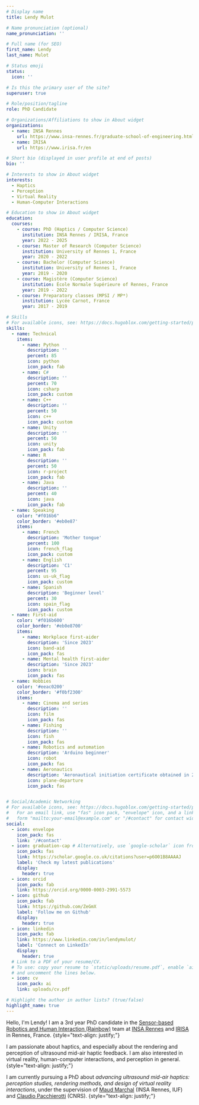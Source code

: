```yaml
---
# Display name
title: Lendy Mulot

# Name pronunciation (optional)
name_pronunciation: ''

# Full name (for SEO)
first_name: Lendy
last_name: Mulot

# Status emoji
status:
  icon: ''

# Is this the primary user of the site?
superuser: true

# Role/position/tagline
role: PhD Candidate

# Organizations/Affiliations to show in About widget
organizations:
  - name: INSA Rennes
    url: https://www.insa-rennes.fr/graduate-school-of-engineering.html
  - name: IRISA
    url: https://www.irisa.fr/en

# Short bio (displayed in user profile at end of posts)
bio: ''

# Interests to show in About widget
interests:
  - Haptics
  - Perception
  - Virtual Reality
  - Human-Computer Interactions

# Education to show in About widget
education:
  courses:
    - course: PhD (Haptics / Computer Science)
      institution: INSA Rennes / IRISA, France
      year: 2022 - 2025
    - course: Master of Research (Computer Science)
      institution: University of Rennes 1, France
      year: 2020 - 2022
    - course: Bachelor (Computer Science)
      institution: University of Rennes 1, France
      year: 2019 - 2020
    - course: Magistère (Computer Science)
      institution: École Normale Supérieure of Rennes, France
      year: 2019 - 2022
    - course: Preparatory classes (MPSI / MP*)
      institution: Lycée Carnot, France
      year: 2017 - 2019

# Skills
# For available icons, see: https://docs.hugoblox.com/getting-started/page-builder/#icons
skills:
  - name: Technical
    items:
      - name: Python
        description: ''
        percent: 85
        icon: python
        icon_pack: fab
      - name: C#
        description: ''
        percent: 70
        icon: csharp
        icon_pack: custom
      - name: C++
        description: ''
        percent: 50
        icon: c++
        icon_pack: custom
      - name: Unity
        description: ''
        percent: 50
        icon: unity
        icon_pack: fab
      - name: R
        description: ''
        percent: 50
        icon: r-project
        icon_pack: fab
      - name: Java
        description: ''
        percent: 40
        icon: java
        icon_pack: fab
  - name: Speaking
    color: "#f016b6"
    color_border: '#eb0e87'
    items:
      - name: French
        description: 'Mother tongue'
        percent: 100
        icon: french_flag
        icon_pack: custom
      - name: English
        description: 'C1'
        percent: 95
        icon: us-uk_flag
        icon_pack: custom
      - name: Spanish
        description: 'Beginner level'
        percent: 30
        icon: spain_flag
        icon_pack: custom
  - name: First-aid
    color: '#f016b600'
    color_border: '#eb0e8700'
    items:
      - name: Workplace first-aider
        description: 'Since 2023'
        icon: band-aid
        icon_pack: fas
      - name: Mental health first-aider
        description: 'Since 2023'
        icon: brain
        icon_pack: fas
  - name: Hobbies
    color: '#eeac0200'
    color_border: '#f0bf2300'
    items:
      - name: Cinema and series
        description: ''
        icon: film
        icon_pack: fas
      - name: Fishing
        description: ''
        icon: fish
        icon_pack: fas
      - name: Robotics and automation
        description: 'Arduino beginner'
        icon: robot
        icon_pack: fas
      - name: Aeronautics
        description: 'Aeronautical initiation certificate obtained in 2013'
        icon: plane-departure
        icon_pack: fas


# Social/Academic Networking
# For available icons, see: https://docs.hugoblox.com/getting-started/page-builder/#icons
#   For an email link, use "fas" icon pack, "envelope" icon, and a link in the
#   form "mailto:your-email@example.com" or "/#contact" for contact widget.
social:
  - icon: envelope
    icon_pack: fas
    link: '/#contact'
  - icon: graduation-cap # Alternatively, use `google-scholar` icon from `ai` icon pack
    icon_pack: fas
    link: https://scholar.google.co.uk/citations?user=p6O01B8AAAAJ
    label: 'Check my latest publications'
    display:
      header: true
  - icon: orcid
    icon_pack: fab
    link: https://orcid.org/0000-0003-2991-5573
  - icon: github
    icon_pack: fab
    link: https://github.com/ZeGmX
    label: 'Follow me on Github'
    display:
      header: true
  - icon: linkedin
    icon_pack: fab
    link: https://www.linkedin.com/in/lendymulot/
    label: 'Connect on LinkedIn'
    display:
      header: true
  # Link to a PDF of your resume/CV.
  # To use: copy your resume to `static/uploads/resume.pdf`, enable `ai` icons in `params.yaml`,
  # and uncomment the lines below.
  - icon: cv
    icon_pack: ai
    link: uploads/cv.pdf

# Highlight the author in author lists? (true/false)
highlight_name: true
---
```


Hello, I'm Lendy! I am a 3rd year PhD candidate in the [Sensor-based Robotics and Human Interaction (Rainbow)](https://team.inria.fr/rainbow/)  team at [INSA Rennes](https://www.insa-rennes.fr/graduate-school-of-engineering.html) and [IRISA](https://www.irisa.fr/en) in Rennes, France. 
{style="text-align: justify;"}

I am passionate about haptics, and especially about the rendering and perception of ultrasound mid-air haptic feedback. I am also interested in virtual reality, human-computer interactions, and perception in general.
{style="text-align: justify;"}

I am currently pursuing a PhD about *advancing ultrasound mid-air haptics: perception studies, rendering methods, and design of virtual reality interactions*, under the supervision of [Maud Marchal](https://team.inria.fr/rainbow/team/maud-marchal/) (INSA Rennes, IUF) and [Claudio Pacchierotti](https://team.inria.fr/rainbow/team/claudio-pacchierotti/) (CNRS).
{style="text-align: justify;"}
